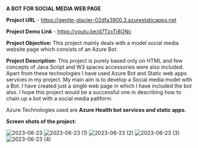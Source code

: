 **A BOT FOR SOCIAL MEDIA WEB PAGE**

**Project URL** - 
			https://gentle-glacier-02dfa3900.3.azurestaticapps.net

**Project Demo Link** - 
				https://youtu.be/d7TzxTi8ONc

**Project Objective:**
					This project mainly deals with a model social media website page which consists of an Azure Bot.

**Project Description:**
						This project is purely based only on HTML and few concepts of Java Script and W3 spaces accessories were also included. Apart from these technologies I have used Azure Bot and Static web apps services in my project. My main aim is to develop a Social media model with a Bot. I have created just a single web page in which I have included the bot also. I hope this project would be a successful one in describing how to chain up a bot with a social media paltform.


Azure Technologies used are **Azure Health bot services and static apps.**


**Screen shots of the project:**

![2023-06-23](https://github.com/Srikar4123/Project1234/assets/133674582/f95916c7-2596-44e1-b328-3521d2fed068)
![2023-06-23 (1)](https://github.com/Srikar4123/Project1234/assets/133674582/5232b327-14dc-4c2b-973f-21d139c8575d)
![2023-06-23 (2)](https://github.com/Srikar4123/Project1234/assets/133674582/7b53ba48-032b-4df4-aadd-ba6037d353cc)
![2023-06-23 (3)](https://github.com/Srikar4123/Project1234/assets/133674582/2aff969a-19bd-4500-904d-bf8cdc3fdc64)
![2023-06-23 (4)](https://github.com/Srikar4123/Project1234/assets/133674582/933c82ad-aba7-47d1-8549-35be25904e37)
